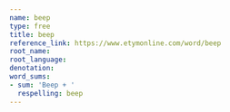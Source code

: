 ```yaml
---
name: beep
type: free
title: beep
reference_link: https://www.etymonline.com/word/beep
root_name: 
root_language: 
denotation: 
word_sums:
- sum: 'Beep + '
  respelling: beep
---
```

